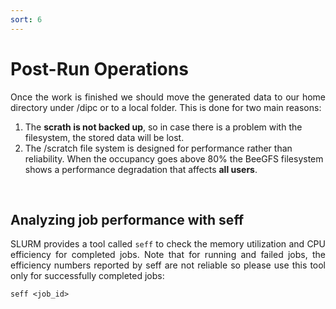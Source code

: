 ```yaml
---
sort: 6
---
```


<style>
.text {
  margin-bottom: 10px;
}
</style>

# Post-Run Operations

<div align="justify" class="text">
Once the work is finished we should move the generated data to our home directory under /dipc or to a local folder. This is done for two main reasons:</div>


1. The **scrath is not backed up**, so in case there is a problem with the filesystem, the stored data will be lost.
2. The /scratch file system is designed for performance rather than reliability. When the occupancy goes above 80% the BeeGFS filesystem shows a performance degradation that affects **all users**.

<br> <!-- Blank line -->
## Analyzing job performance with seff

<div align="justify" class="text">
SLURM provides a tool called <code>seff</code> to check the memory utilization and CPU efficiency for completed jobs. Note that for running and failed jobs, the efficiency numbers reported by seff are not reliable so please use this tool only for successfully completed jobs:</div>

```
seff <job_id>
```

